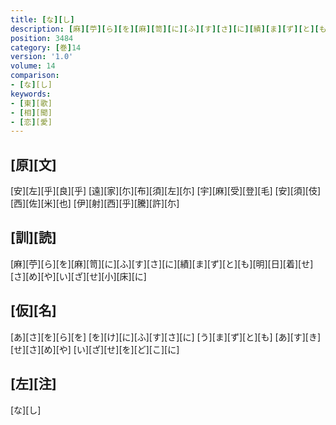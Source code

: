 ```yaml
---
title: [な][し]
description: [麻][苧][ら][を][麻][笥][に][ふ][す][さ][に][績][ま][ず][と][も][明][日][着][せ][さ][め][や][い][ざ][せ][小][床][に]
position: 3484
category: [巻]14
version: '1.0'
volume: 14
comparison:
- [な][し]
keywords:
- [東][歌]
- [相][聞]
- [恋][愛]
---
```


## [原][文]

[安][左][乎][良][乎] [遠][家][尓][布][須][左][尓] [宇][麻][受][登][毛] [安][須][伎][西][佐][米][也] [伊][射][西][乎][騰][許][尓]

## [訓][読]

[麻][苧][ら][を][麻][笥][に][ふ][す][さ][に][績][ま][ず][と][も][明][日][着][せ][さ][め][や][い][ざ][せ][小][床][に]

## [仮][名]

[あ][さ][を][ら][を] [を][け][に][ふ][す][さ][に] [う][ま][ず][と][も] [あ][す][き][せ][さ][め][や] [い][ざ][せ][を][ど][こ][に]

## [左][注]

[な][し]
